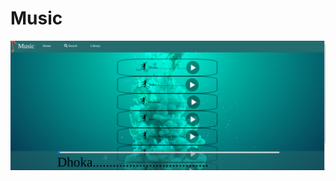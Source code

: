 # Music

![frontpage](https://github.com/AyushRajSingh30/Music/blob/main/images/Screenshot%20from%202023-05-24%2008-36-14.png)
